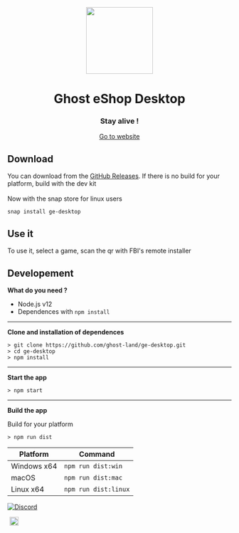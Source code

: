 <p align="center"><img src="icon.png" width="150px" draggable="false" height="150px"></p>

<h1 align="center">Ghost eShop Desktop</h1>



<h3 align="center">Stay alive !</h3>
<a align="center" href="https://ghosteshop.com/" target="_blank"><p align="center">Go to website</p></a>


## Download

You can download from the [GitHub Releases](https://github.com/ghost-land/ge-desktop/releases). If there is no build for your platform, build with the dev kit
<br><br>
Now with the snap store for linux users
```
snap install ge-desktop
```

## Use it

To use it, select a game, scan the qr with FBI's remote installer

## Developement

**What do you need ?**

* Node.js v12
* Dependences with ```npm install```

---

**Clone and installation of dependences**

```console
> git clone https://github.com/ghost-land/ge-desktop.git
> cd ge-desktop
> npm install
```

---

**Start the app**

```console
> npm start
```

---

**Build the app**

Build for your platform

```console
> npm run dist
```

| Platform    | Command              |
| ----------- | -------------------- |
| Windows x64 | `npm run dist:win`   |
| macOS       | `npm run dist:mac`   |
| Linux x64   | `npm run dist:linux` |

[![Discord](https://discordapp.com/api/guilds/633965704424718336/widget.png?style=banner3&time)](https://discord.gg/9Rqvh9F)

<a href="https://github.com/Ghost0159" style="padding-left: 5px; padding-right: 5px;"><img src="https://img.shields.io/badge/&copy;Ghost_eShop_Team-2020_|_2021-red.svg" height="20"></a>
